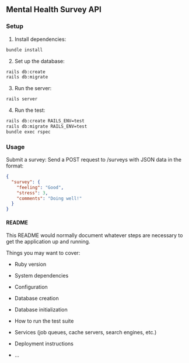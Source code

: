 ## Mental Health Survey API

### Setup
1. Install dependencies:
```bash
bundle install
```

2. Set up the database:
```bash
rails db:create
rails db:migrate
```

3. Run the server:
```bash
rails server
```

4. Run the test:
```bash
rails db:create RAILS_ENV=test 
rails db:migrate RAILS_ENV=test
bundle exec rspec
```

### Usage
Submit a survey: Send a POST request to /surveys with JSON data in the format:
```json
{
  "survey": {
    "feeling": "Good",
    "stress": 3,
    "comments": "Doing well!"
  }
}
```

#### README

This README would normally document whatever steps are necessary to get the
application up and running.

Things you may want to cover:

* Ruby version

* System dependencies

* Configuration

* Database creation

* Database initialization

* How to run the test suite

* Services (job queues, cache servers, search engines, etc.)

* Deployment instructions

* ...
